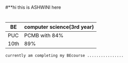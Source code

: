#**hi this is ASHWINI here
#
 BE| computer science(3rd year) |
| ----------- | ----------- |
| PUC | PCMB with 84%|
| 10th  | 89% |

```
currently am completing my BEcourse ................

